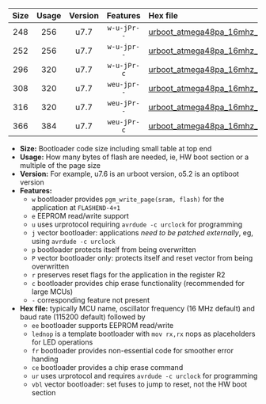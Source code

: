 |Size|Usage|Version|Features|Hex file|
|:-:|:-:|:-:|:-:|:--|
|248|256|u7.7|`w-u-jPr--`|[urboot_atmega48pa_16mhz_115200bps_lednop_ur_vbl.hex](https://raw.githubusercontent.com/stefanrueger/urboot.hex/main/mcus/atmega48pa/fcpu_16mhz/115200_bps/urboot_atmega48pa_16mhz_115200bps_lednop_ur_vbl.hex)|
|252|256|u7.7|`w-u-jpr--`|[urboot_atmega48pa_16mhz_115200bps_lednop_fr_ur_vbl.hex](https://raw.githubusercontent.com/stefanrueger/urboot.hex/main/mcus/atmega48pa/fcpu_16mhz/115200_bps/urboot_atmega48pa_16mhz_115200bps_lednop_fr_ur_vbl.hex)|
|296|320|u7.7|`w-u-jPr-c`|[urboot_atmega48pa_16mhz_115200bps_lednop_fr_ce_ur_vbl.hex](https://raw.githubusercontent.com/stefanrueger/urboot.hex/main/mcus/atmega48pa/fcpu_16mhz/115200_bps/urboot_atmega48pa_16mhz_115200bps_lednop_fr_ce_ur_vbl.hex)|
|308|320|u7.7|`weu-jpr--`|[urboot_atmega48pa_16mhz_115200bps_ee_lednop_ur_vbl.hex](https://raw.githubusercontent.com/stefanrueger/urboot.hex/main/mcus/atmega48pa/fcpu_16mhz/115200_bps/urboot_atmega48pa_16mhz_115200bps_ee_lednop_ur_vbl.hex)|
|316|320|u7.7|`weu-jPr--`|[urboot_atmega48pa_16mhz_115200bps_ee_ur_vbl.hex](https://raw.githubusercontent.com/stefanrueger/urboot.hex/main/mcus/atmega48pa/fcpu_16mhz/115200_bps/urboot_atmega48pa_16mhz_115200bps_ee_ur_vbl.hex)|
|366|384|u7.7|`weu-jPr-c`|[urboot_atmega48pa_16mhz_115200bps_ee_lednop_fr_ce_ur_vbl.hex](https://raw.githubusercontent.com/stefanrueger/urboot.hex/main/mcus/atmega48pa/fcpu_16mhz/115200_bps/urboot_atmega48pa_16mhz_115200bps_ee_lednop_fr_ce_ur_vbl.hex)|

- **Size:** Bootloader code size including small table at top end
- **Usage:** How many bytes of flash are needed, ie, HW boot section or a multiple of the page size
- **Version:** For example, u7.6 is an urboot version, o5.2 is an optiboot version
- **Features:**
  + `w` bootloader provides `pgm_write_page(sram, flash)` for the application at `FLASHEND-4+1`
  + `e` EEPROM read/write support
  + `u` uses urprotocol requiring `avrdude -c urclock` for programming
  + `j` vector bootloader: applications *need to be patched externally*, eg, using `avrdude -c urclock`
  + `p` bootloader protects itself from being overwritten
  + `P` vector bootloader only: protects itself and reset vector from being overwritten
  + `r` preserves reset flags for the application in the register R2
  + `c` bootloader provides chip erase functionality (recommended for large MCUs)
  + `-` corresponding feature not present
- **Hex file:** typically MCU name, oscillator frequency (16 MHz default) and baud rate (115200 default) followed by
  + `ee` bootloader supports EEPROM read/write
  + `lednop` is a template bootloader with `mov rx,rx` nops as placeholders for LED operations
  + `fr` bootloader provides non-essential code for smoother error handing
  + `ce` bootloader provides a chip erase command
  + `ur` uses urprotocol and requires `avrdude -c urclock` for programming
  + `vbl` vector bootloader: set fuses to jump to reset, not the HW boot section
